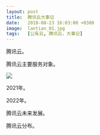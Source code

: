 ```yaml
---
layout: post
title:  腾讯云大事记
date:   2018-08-23 16:03:00 +0300
image:  lantian_01.jpg
tags:   [公有云, 腾讯云，大事记]
---
```

腾讯云。

腾讯云主要服务对象。

![]({{site.baseurl}}/img/lantian_02.jpg)

2021年。

2022年。

腾讯云未来发展。

腾讯云分布。
